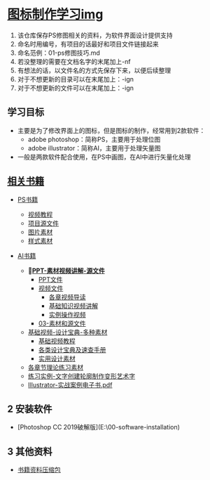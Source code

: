 # [图标制作学习](./02-making-icons-study)[img](./02-making-icons-study/img)   
1. 该仓库保存PS修图相关的资料，为软件界面设计提供支持   
2. 命名时用编号，有项目的话最好和项目文件链接起来   
3. 命名范例：01-ps修图技巧.md    
4. 若没整理的需要在文档名字的末尾加上-nf  
5. 有想法的话，以文件名的方式先保存下来，以便后续整理     
6. 对于不想更新的目录可以在末尾加上：-ign   
7. 对于不想更新的文件可以在末尾加上：-ign     

## 学习目标   
- 主要是为了修改界面上的图标，但是图标的制作，经常用到2款软件：    
	- adobe  photoshop：简称PS，主要用于处理位图  
	- adobe illustrator：简称AI，主要用于处理矢量图   
- 一般是两款软件配合使用，在PS中画图，在AI中进行矢量化处理   

## [相关书籍](./01-making-icons-book)    

- [PS书籍](./01-making-icons-book/01-ps-book)   
	- [视频教程](./01-making-icons-book/01-ps-book/01-视频教程)   
	- [ 项目源文件](./01-making-icons-book/01-ps-book/02-项目源文件)   
	- [图片素材](./01-making-icons-book/01-ps-book/03-图片素材)   
	- [样式素材](./01-making-icons-book/01-ps-book/04-样式素材)    

- [AI书籍](./01-making-icons-book/02-ai-book)    
	- :small_red_triangle:[**PPT-素材视频讲解-源文件**](./01-making-icons-book/02-ai-book/01-PPT-素材视频讲解-源文件)    
		- [PPT文件](./01-making-icons-book/02-ai-book/01-PPT-素材视频讲解-源文件/01-PPT课件)   
		- [视频文件](./01-making-icons-book/02-ai-book/01-PPT-素材视频讲解-源文件/02-视频文件)   
			- [各章视频导读](./01-making-icons-book/02-ai-book/01-PPT-素材视频讲解-源文件/02-视频文件/01-各章视频导读)    
			- [基础知识视频讲解](./01-making-icons-book/02-ai-book/01-PPT-素材视频讲解-源文件/02-视频文件/02-基础知识视频讲解)   
			- [实例操作视频](./01-making-icons-book/02-ai-book/01-PPT-素材视频讲解-源文件/02-视频文件/03-实例操作视频)   
		- [03-素材和源文件](./01-making-icons-book/02-ai-book/01-PPT-素材视频讲解-源文件/03-素材和源文件)    
	- [基础视频-设计宝典-多种素材](./01-making-icons-book/02-ai-book/02-基础视频-设计宝典-多种素材)   
		- [基础视频教程](./01-making-icons-book/02-ai-book/02-基础视频-设计宝典-多种素材/01-基础视频教程)   
		- [各类设计宝典及速查手册](./01-making-icons-book/02-ai-book/02-基础视频-设计宝典-多种素材/02-各类设计宝典及速查手册)   
		- [实用设计素材](./01-making-icons-book/02-ai-book/02-基础视频-设计宝典-多种素材/03-实用设计素材)    
	- [各章节理论练习素材](./01-making-icons-book/02-ai-book/03-各章节理论练习素材)   
	- [练习实例-文字创建轮廓制作变形艺术字](./01-making-icons-book/02-ai-book/04-练习实例-文字创建轮廓制作变形艺术字)   
	- [Illustrator-实战案例电子书.pdf](./01-making-icons-book/02-ai-book/05-Illustrator-实战案例电子书.pdf)   

## 2 安装软件   
- [Photoshop CC 2019破解版](E:\00-software-installation\)     

## 3 其他资料   
- [书籍资料压缩包](./10-others)    



















